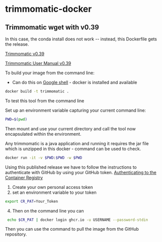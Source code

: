 # trimmomatic-docker
## Trimmomatic wget with v0.39

In this case, the conda install does not work -- instead, this Dockerfile gets the release.

[Trimmomatic v0.39](http://www.usadellab.org/cms/?page=trimmomatic)

[Trimmomatic User Manual v0.39](http://www.usadellab.org/cms/uploads/supplementary/Trimmomatic/TrimmomaticManual_V0.32.pdf)

To build your image from the command line:
* Can do this on [Google shell](https://shell.cloud.google.com) - docker is installed and available

```bash
docker build -t trimmomatic .
```

To test this tool from the command line 

Set up an environment variable capturing your current command line:
```bash
PWD=$(pwd)
```

Then mount and use your current directory and call the tool now encapsulated within the environment.

Any trimmomatic is a java application and running it requires the jar file which is unzipped in this docker -  command can be used to check.

```bash
docker run -it -v $PWD:$PWD -w $PWD 
```

Using this published release we have to follow the instructions to authenticate with GitHub by using your GitHub token. [Authenticating to the Container Registry](https://docs.github.com/en/packages/working-with-a-github-packages-registry/working-with-the-container-registry)

1.  Create your own personal access token
2.  set an environment variable to your token
```bash
export CR_PAT=Your_Token
```
4.  Then on the command line you can 
```bash
 echo $CR_PAT | docker login ghcr.io -u USERNAME --password-stdin
 ```
 
 Then you can use the command to pull the image from the GitHub repository.
 
 
